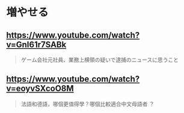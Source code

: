 # 増やせる

## https://www.youtube.com/watch?v=GnI61r7SABk

> ゲーム会社元社員、業務上横領の疑いで逮捕のニュースに思うこと

## https://www.youtube.com/watch?v=eoyvSXcoO8M 

> 法語和德語，哪個更值得學？哪個比較適合中文母語者 ？ 
